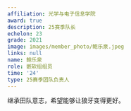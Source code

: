 ```yaml
---
affiliation: 光学与电子信息学院
award: true
description: 25赛季队长
echelon: 23
grade: 2021
image: images/member_photo/鲍乐泉.jpeg
links: null
name: 鲍乐泉
role: 嵌软组组员
time: '24'
type: 25赛季团队负责人
---
```

继承田队意志，希望能够让狼牙变得更好。
